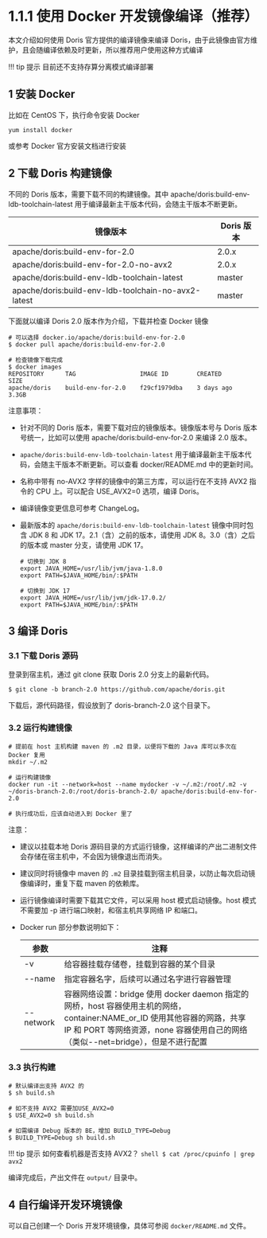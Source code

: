 # 1.1.1 使用 Docker 开发镜像编译（推荐）
本文介绍如何使用 Doris 官方提供的编译镜像来编译 Doris，由于此镜像由官方维护，且会随编译依赖及时更新，所以推荐用户使用这种方式编译

!!! tip 提示
    目前还不支持存算分离模式编译部署

## 1 安装 Docker
比如在 CentOS 下，执行命令安装 Docker

```shell
yum install docker
```

或参考 Docker 官方安装文档进行安装

## 2 下载 Doris 构建镜像
不同的 Doris 版本，需要下载不同的构建镜像。其中 apache/doris:build-env-ldb-toolchain-latest 用于编译最新主干版本代码，会随主干版本不断更新。

| 镜像版本 | Doris 版本 |
| -- | -- |
| apache/doris:build-env-for-2.0 | 2.0.x |
| apache/doris:build-env-for-2.0-no-avx2 | 2.0.x |
| apache/doris:build-env-ldb-toolchain-latest | master |
| apache/doris:build-env-ldb-toolchain-no-avx2-latest | master |

下面就以编译 Doris 2.0 版本作为介绍，下载并检查 Docker 镜像

```shell
# 可以选择 docker.io/apache/doris:build-env-for-2.0
$ docker pull apache/doris:build-env-for-2.0

# 检查镜像下载完成
$ docker images
REPOSITORY      TAG                  IMAGE ID        CREATED       SIZE
apache/doris    build-env-for-2.0    f29cf1979dba    3 days ago    3.3GB
```

注意事项：

* 针对不同的 Doris 版本，需要下载对应的镜像版本。镜像版本号与 Doris 版本号统一，比如可以使用 apache/doris:build-env-for-2.0 来编译 2.0 版本。

* `apache/doris:build-env-ldb-toolchain-latest` 用于编译最新主干版本代码，会随主干版本不断更新。可以查看 docker/README.md 中的更新时间。

* 名称中带有 no-AVX2 字样的镜像中的第三方库，可以运行在不支持 AVX2 指令的 CPU 上。可以配合 USE_AVX2=0 选项，编译 Doris。

* 编译镜像变更信息可参考 ChangeLog。

* 最新版本的 `apache/doris:build-env-ldb-toolchain-latest` 镜像中同时包含 JDK 8 和 JDK 17。2.1（含）之前的版本，请使用 JDK 8。3.0（含）之后的版本或 master 分支，请使用 JDK 17。

    ```shell
    # 切换到 JDK 8
    export JAVA_HOME=/usr/lib/jvm/java-1.8.0
    export PATH=$JAVA_HOME/bin/:$PATH

    # 切换到 JDK 17
    export JAVA_HOME=/usr/lib/jvm/jdk-17.0.2/
    export PATH=$JAVA_HOME/bin/:$PATH
    ```

## 3 编译 Doris
### 3.1 下载 Doris 源码
登录到宿主机，通过 git clone 获取 Doris 2.0 分支上的最新代码。

```shell
$ git clone -b branch-2.0 https://github.com/apache/doris.git
```

下载后，源代码路径，假设放到了 doris-branch-2.0 这个目录下。

### 3.2 运行构建镜像

```shell
# 提前在 host 主机构建 maven 的 .m2 目录，以便将下载的 Java 库可以多次在 Docker 复用
mkdir ~/.m2 

# 运行构建镜像
docker run -it --network=host --name mydocker -v ~/.m2:/root/.m2 -v ~/doris-branch-2.0:/root/doris-branch-2.0/ apache/doris:build-env-for-2.0  

# 执行成功后，应该自动进入到 Docker 里了
```

注意：

* 建议以挂载本地 Doris 源码目录的方式运行镜像，这样编译的产出二进制文件会存储在宿主机中，不会因为镜像退出而消失。

* 建议同时将镜像中 maven 的 `.m2` 目录挂载到宿主机目录，以防止每次启动镜像编译时，重复下载 maven 的依赖库。

* 运行镜像编译时需要下载其它文件，可以采用 host 模式启动镜像。host 模式不需要加 -p 进行端口映射，和宿主机共享网络 IP 和端口。

* Docker run 部分参数说明如下：

    | 参数 | 注释 |
    | -- | -- |
    | -v | 给容器挂载存储卷，挂载到容器的某个目录 |
    | --name | 指定容器名字，后续可以通过名字进行容器管理 |
    | --network      | 容器网络设置：bridge 使用 docker daemon 指定的网桥，host 容器使用主机的网络，container:NAME_or_ID 使用其他容器的网路，共享 IP 和 PORT 等网络资源，none 容器使用自己的网络（类似--net=bridge），但是不进行配置 |

### 3.3 执行构建

```shell
# 默认编译出支持 AVX2 的
$ sh build.sh

# 如不支持 AVX2 需要加USE_AVX2=0
$ USE_AVX2=0 sh build.sh

# 如需编译 Debug 版本的 BE，增加 BUILD_TYPE=Debug
$ BUILD_TYPE=Debug sh build.sh
```

!!! tip 提示
    如何查看机器是否支持 AVX2？
    ```shell
    $ cat /proc/cpuinfo | grep avx2
    ```

编译完成后，产出文件在 `output/` 目录中。

## 4 自行编译开发环境镜像
可以自己创建一个 Doris 开发环境镜像，具体可参阅 `docker/README.md` 文件。